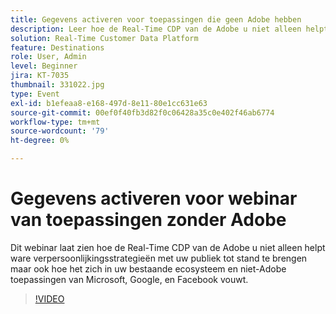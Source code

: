 ```yaml
---
title: Gegevens activeren voor toepassingen die geen Adobe hebben
description: Leer hoe de Real-Time CDP van de Adobe u niet alleen helpt ware verpersoonlijkingsstrategieën met uw publiek tot stand te brengen maar ook hoe het zich in uw bestaande ecosysteem en niet-Adobe toepassingen van Microsoft, Google, en Facebook vouwt.
solution: Real-Time Customer Data Platform
feature: Destinations
role: User, Admin
level: Beginner
jira: KT-7035
thumbnail: 331022.jpg
type: Event
exl-id: b1efeaa8-e168-497d-8e11-80e1cc631e63
source-git-commit: 00ef0f40fb3d82f0c06428a35c0e402f46ab6774
workflow-type: tm+mt
source-wordcount: '79'
ht-degree: 0%

---
```


# Gegevens activeren voor webinar van toepassingen zonder Adobe

Dit webinar laat zien hoe de Real-Time CDP van de Adobe u niet alleen helpt ware verpersoonlijkingsstrategieën met uw publiek tot stand te brengen maar ook hoe het zich in uw bestaande ecosysteem en niet-Adobe toepassingen van Microsoft, Google, en Facebook vouwt.

>[!VIDEO](https://video.tv.adobe.com/v/331022/?learn=on)


